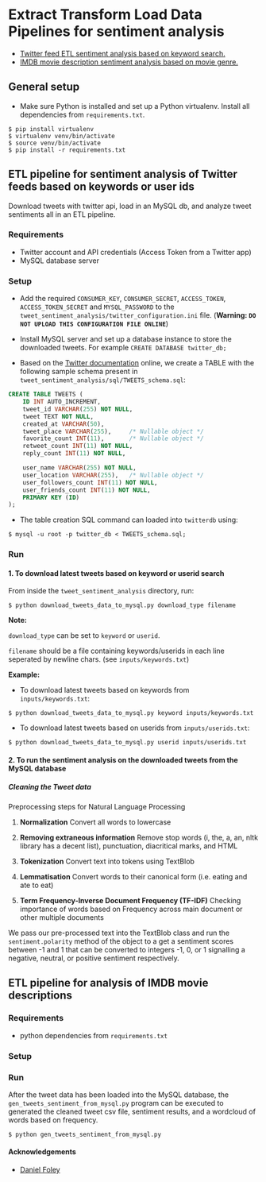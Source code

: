 # Extract Transform Load Data Pipelines for sentiment analysis

-   [Twitter feed ETL sentiment analysis based on keyword search.](#data-pipeline-for-sentiment-analysis-of-twitter-feeds)
-   [IMDB movie description sentiment analysis based on movie genre.](#etl-pipeline-for-analysis-of-imdb-movie-descriptions)

## General setup

-   Make sure Python is installed and set up a Python virtualenv. Install all dependencies from `requirements.txt`.

```shell
$ pip install virtualenv
$ virtualenv venv/bin/activate
$ source venv/bin/activate
$ pip install -r requirements.txt
```

## ETL pipeline for sentiment analysis of Twitter feeds based on keywords or user ids

Download tweets with twitter api, load in an MySQL db, and analyze tweet sentiments all in an ETL pipeline.

### Requirements

-   Twitter account and API credentials (Access Token from a Twitter app)
-   MySQL database server

### Setup

-   Add the required `CONSUMER_KEY`, `CONSUMER_SECRET`, `ACCESS_TOKEN`, `ACCESS_TOKEN_SECRET` and `MYSQL_PASSWORD` to the `tweet_sentiment_analysis/twitter_configuration.ini` file. (**Warning: `DO NOT UPLOAD THIS CONFIGURATION FILE ONLINE`**)

-   Install MySQL server and set up a database instance to store the downloaded tweets. For example `CREATE DATABASE twitter_db;`

-   Based on the [Twitter documentation](https://developer.twitter.com/en/docs/tweets/data-dictionary/overview/intro-to-tweet-json) online, we create a TABLE with the following sample schema present in `tweet_sentiment_analysis/sql/TWEETS_schema.sql`:

```sql
CREATE TABLE TWEETS (
    ID INT AUTO_INCREMENT,
    tweet_id VARCHAR(255) NOT NULL,
    tweet TEXT NOT NULL,
    created_at VARCHAR(50),
    tweet_place VARCHAR(255),     /* Nullable object */
    favorite_count INT(11),       /* Nullable object */
    retweet_count INT(11) NOT NULL,
    reply_count INT(11) NOT NULL,

    user_name VARCHAR(255) NOT NULL,
    user_location VARCHAR(255),   /* Nullable object */
    user_followers_count INT(11) NOT NULL,
    user_friends_count INT(11) NOT NULL,
    PRIMARY KEY (ID)
);
```

-   The table creation SQL command can loaded into `twitterdb` using:

```shell
$ mysql -u root -p twitter_db < TWEETS_schema.sql;
```

### Run

#### 1. To download latest tweets based on keyword or userid search

From inside the `tweet_sentiment_analysis` directory, run:

```shell
$ python download_tweets_data_to_mysql.py download_type filename
```

**Note:**

`download_type` can be set to `keyword` or `userid`.

`filename` should be a file containing keywords/userids in each line seperated by newline chars. (see `inputs/keywords.txt`)

**Example:**

-   To download latest tweets based on keywords from `inputs/keywords.txt`:

```shell
$ python download_tweets_data_to_mysql.py keyword inputs/keywords.txt
```

-   To download latest tweets based on userids from `inputs/userids.txt`:

```shell
$ python download_tweets_data_to_mysql.py userid inputs/userids.txt
```

#### 2. To run the sentiment analysis on the downloaded tweets from the MySQL database

##### Cleaning the Tweet data

Preprocessing steps for Natural Language Processing

1.  **Normalization** Convert all words to lowercase

2.  **Removing extraneous information** Remove stop words (i, the, a, an, nltk library has a decent list), punctuation, diacritical marks, and HTML

3.  **Tokenization** Convert text into tokens using TextBlob

4.  **Lemmatisation** Convert words to their canonical form (i.e. eating and ate to eat)

5.  **Term Frequency-Inverse Document Frequency (TF-IDF)** Checking importance of words based on Frequency across main document or other multiple documents

We pass our pre-processed text into the TextBlob class and run the `sentiment.polarity` method of the object to a get a sentiment scores between -1 and 1 that can be converted to integers -1, 0, or 1 signalling a negative, neutral, or positive sentiment respectively.

## ETL pipeline for analysis of IMDB movie descriptions

### Requirements

-   python dependencies from `requirements.txt`

### Setup

### Run

After the tweet data has been loaded into the MySQL database, the `gen_tweets_sentiment_from_mysql.py` program can be executed to generated the cleaned tweet csv file, sentiment results, and a wordcloud of words based on frequency.

```shell
$ python gen_tweets_sentiment_from_mysql.py
```

#### Acknowledgements

-   [Daniel Foley](https://www.linkedin.com/in/daniel-foley-1ab904a2/)
